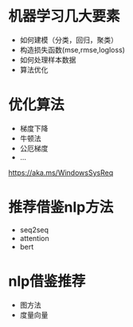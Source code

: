 
# 机器学习几大要素
* 如何建模（分类，回归，聚类） 
* 构造损失函数(mse,rmse,logloss)
* 如何处理样本数据
* 算法优化 

# 优化算法
* 梯度下降
* 牛顿法
* 公厄梯度
* ...

https://aka.ms/WindowsSysReq


# 推荐借鉴nlp方法
* seq2seq
* attention
* bert
# nlp借鉴推荐
* 图方法
* 度量向量

